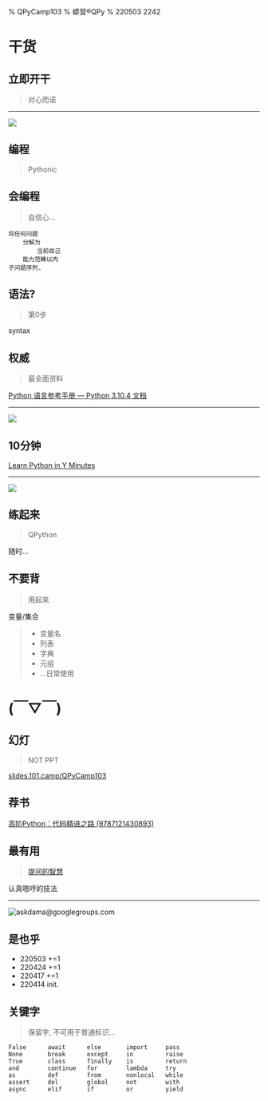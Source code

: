 % QPyCamp103
% 蟒营®QPy
% 220503 2242

# 干货


## 立即开干
> 对心而诺


-------

![](img/190416got-ride-dragon.jpg)

## 编程
> Pythonic

## 会编程
> 自信心...

```
将任何问题
    分解为
        当前自己
    能力范畴以内
子问题序列.
```

## 语法?
> 第0步

syntax

## 权威
> 最全面资料

[Python 语言参考手册 — Python 3.10.4 文档](https://docs.python.org/zh-cn/3/reference/index.html)


-------

![](https://ipic.zoomquiet.top/2022-04-17-zshot%202022-04-17%2015.42.46.jpg!/fw/640)

## 10分钟
[Learn Python in Y Minutes](https://learnxinyminutes.com/docs/zh-cn/python-cn/)

-------


![](https://ipic.zoomquiet.top/2022-04-17-zshot%202022-04-17%2015.48.16.jpg!/fw/640)

## 练起来
> QPython

随时...

## 不要背
> 用起来

变量/集合

>- 变量名
>- 列表
>- 字典
>- 元组
>- ...日常使用

# (￣▽￣)


## 幻灯
> NOT PPT

[slides.101.camp/QPyCamp103](http://slides.101.camp/QPyCamp103.html)

## 荐书

[高阶Python：代码精进之路 (9787121430893)](https://j.youzan.com/SbiJBe)

## 最有用
> [提问的智慧](https://github.com/DebugUself/How-To-Ask-Questions-The-Smart-Way/blob/master/README-zh_CN.md)

认真嗯哼的技法


-------

![askdama@googlegroups.com](http://openmindclub.zoomquiet.top/res/KEEP/kcn_ask-dama.jpg?imageView2/2/h/420)

## 是也乎

- 220503 +=1
- 220424 +=1
- 220417 +=1
- 220414 init.

## 关键字
> 保留字, 不可用于普通标识...

```
False      await      else       import     pass
None       break      except     in         raise
True       class      finally    is         return
and        continue   for        lambda     try
as         def        from       nonlocal   while
assert     del        global     not        with
async      elif       if         or         yield
```

